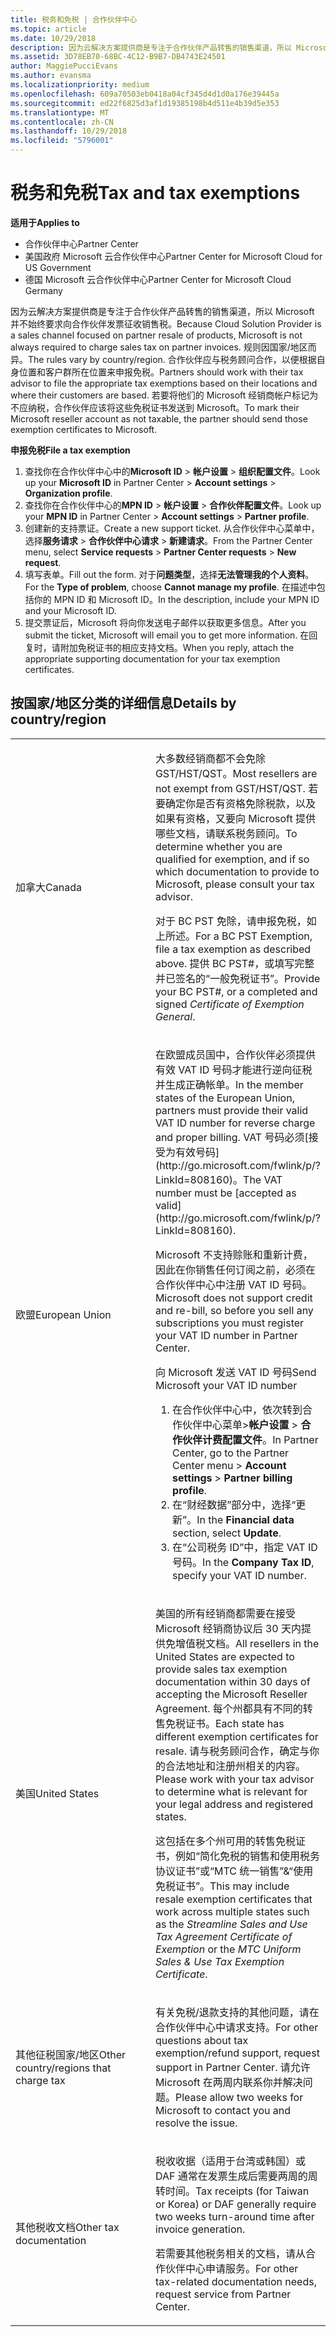 ```yaml
---
title: 税务和免税 | 合作伙伴中心
ms.topic: article
ms.date: 10/29/2018
description: 因为云解决方案提供商是专注于合作伙伴产品转售的销售渠道，所以 Microsoft 并不始终要求向合作伙伴发票征收销售税。
ms.assetid: 3D78EB70-68BC-4C12-B9B7-DB4743E24501
author: MaggiePucciEvans
ms.author: evansma
ms.localizationpriority: medium
ms.openlocfilehash: 609a70503eb0418a04cf345d4d1d0a176e39445a
ms.sourcegitcommit: ed22f6825d3af1d19385198b4d511e4b39d5e353
ms.translationtype: MT
ms.contentlocale: zh-CN
ms.lasthandoff: 10/29/2018
ms.locfileid: "5796001"
---
```

# <a name="tax-and-tax-exemptions"></a><span data-ttu-id="b2523-103">税务和免税</span><span class="sxs-lookup"><span data-stu-id="b2523-103">Tax and tax exemptions</span></span>

**<span data-ttu-id="b2523-104">适用于</span><span class="sxs-lookup"><span data-stu-id="b2523-104">Applies to</span></span>**

-  <span data-ttu-id="b2523-105">合作伙伴中心</span><span class="sxs-lookup"><span data-stu-id="b2523-105">Partner Center</span></span>
-  <span data-ttu-id="b2523-106">美国政府 Microsoft 云合作伙伴中心</span><span class="sxs-lookup"><span data-stu-id="b2523-106">Partner Center for Microsoft Cloud for US Government</span></span>
-  <span data-ttu-id="b2523-107">德国 Microsoft 云合作伙伴中心</span><span class="sxs-lookup"><span data-stu-id="b2523-107">Partner Center for Microsoft Cloud Germany</span></span>

<span data-ttu-id="b2523-108">因为云解决方案提供商是专注于合作伙伴产品转售的销售渠道，所以 Microsoft 并不始终要求向合作伙伴发票征收销售税。</span><span class="sxs-lookup"><span data-stu-id="b2523-108">Because Cloud Solution Provider is a sales channel focused on partner resale of products, Microsoft is not always required to charge sales tax on partner invoices.</span></span> <span data-ttu-id="b2523-109">规则因国家/地区而异。</span><span class="sxs-lookup"><span data-stu-id="b2523-109">The rules vary by country/region.</span></span> <span data-ttu-id="b2523-110">合作伙伴应与税务顾问合作，以便根据自身位置和客户群所在位置来申报免税。</span><span class="sxs-lookup"><span data-stu-id="b2523-110">Partners should work with their tax advisor to file the appropriate tax exemptions based on their locations and where their customers are based.</span></span> <span data-ttu-id="b2523-111">若要将他们的 Microsoft 经销商帐户标记为不应纳税，合作伙伴应该将这些免税证书发送到 Microsoft。</span><span class="sxs-lookup"><span data-stu-id="b2523-111">To mark their Microsoft reseller account as not taxable, the partner should send those exemption certificates to Microsoft.</span></span>

**<span data-ttu-id="b2523-112">申报免税</span><span class="sxs-lookup"><span data-stu-id="b2523-112">File a tax exemption</span></span>**

1.  <span data-ttu-id="b2523-113">查找你在合作伙伴中心中的**Microsoft ID** &gt; **帐户设置** &gt; **组织配置文件**。</span><span class="sxs-lookup"><span data-stu-id="b2523-113">Look up your **Microsoft ID** in Partner Center &gt; **Account settings** &gt; **Organization profile**.</span></span>
2.  <span data-ttu-id="b2523-114">查找你在合作伙伴中心的**MPN ID** &gt; **帐户设置** &gt; **合作伙伴配置文件**。</span><span class="sxs-lookup"><span data-stu-id="b2523-114">Look up your **MPN ID** in Partner Center &gt; **Account settings** &gt; **Partner profile**.</span></span>
3.  <span data-ttu-id="b2523-115">创建新的支持票证。</span><span class="sxs-lookup"><span data-stu-id="b2523-115">Create a new support ticket.</span></span> <span data-ttu-id="b2523-116">从合作伙伴中心菜单中，选择**服务请求** &gt; **合作伙伴中心请求** &gt; **新建请求**。</span><span class="sxs-lookup"><span data-stu-id="b2523-116">From the Partner Center menu, select **Service requests** &gt; **Partner Center requests** &gt; **New request**.</span></span>
4.  <span data-ttu-id="b2523-117">填写表单。</span><span class="sxs-lookup"><span data-stu-id="b2523-117">Fill out the form.</span></span> <span data-ttu-id="b2523-118">对于**问题类型**，选择**无法管理我的个人资料**。</span><span class="sxs-lookup"><span data-stu-id="b2523-118">For the **Type of problem**, choose **Cannot manage my profile**.</span></span> <span data-ttu-id="b2523-119">在描述中包括你的 MPN ID 和 Microsoft ID。</span><span class="sxs-lookup"><span data-stu-id="b2523-119">In the description, include your MPN ID and your Microsoft ID.</span></span>
5.  <span data-ttu-id="b2523-120">提交票证后，Microsoft 将向你发送电子邮件以获取更多信息。</span><span class="sxs-lookup"><span data-stu-id="b2523-120">After you submit the ticket, Microsoft will email you to get more information.</span></span> <span data-ttu-id="b2523-121">在回复时，请附加免税证书的相应支持文档。</span><span class="sxs-lookup"><span data-stu-id="b2523-121">When you reply, attach the appropriate supporting documentation for your tax exemption certificates.</span></span>

## <a name="details-by-countryregion"></a><span data-ttu-id="b2523-122">按国家/地区分类的详细信息</span><span class="sxs-lookup"><span data-stu-id="b2523-122">Details by country/region</span></span>


<table>
<colgroup>
<col width="50%" />
<col width="50%" />
</colgroup>
<tbody>
<tr class="odd">
<td><span data-ttu-id="b2523-123">加拿大</span><span class="sxs-lookup"><span data-stu-id="b2523-123">Canada</span></span></td>
<td><p><span data-ttu-id="b2523-124">大多数经销商都不会免除 GST/HST/QST。</span><span class="sxs-lookup"><span data-stu-id="b2523-124">Most resellers are not exempt from GST/HST/QST.</span></span> <span data-ttu-id="b2523-125">若要确定你是否有资格免除税款，以及如果有资格，又要向 Microsoft 提供哪些文档，请联系税务顾问。</span><span class="sxs-lookup"><span data-stu-id="b2523-125">To determine whether you are qualified for exemption, and if so which documentation to provide to Microsoft, please consult your tax advisor.</span></span></p>
<p><span data-ttu-id="b2523-126">对于 BC PST 免除，请申报免税，如上所述。</span><span class="sxs-lookup"><span data-stu-id="b2523-126">For a BC PST Exemption, file a tax exemption as described above.</span></span> <span data-ttu-id="b2523-127">提供 BC PST#，或填写完整并已签名的“一般免税证书”<em></em>。</span><span class="sxs-lookup"><span data-stu-id="b2523-127">Provide your BC PST#, or a completed and signed <em>Certificate of Exemption General</em>.</span></span></p></td>
</tr>
<tr class="even">
<td><span data-ttu-id="b2523-128">欧盟</span><span class="sxs-lookup"><span data-stu-id="b2523-128">European Union</span></span></td>
<td><p><span data-ttu-id="b2523-129">在欧盟成员国中，合作伙伴必须提供有效 VAT ID 号码才能进行逆向征税并生成正确帐单。</span><span class="sxs-lookup"><span data-stu-id="b2523-129">In the member states of the European Union, partners must provide their valid VAT ID number for reverse charge and proper billing.</span></span> <span data-ttu-id="b2523-130">VAT 号码必须[接受为有效号码](http://go.microsoft.com/fwlink/p/?LinkId=808160)。</span><span class="sxs-lookup"><span data-stu-id="b2523-130">The VAT number must be [accepted as valid](http://go.microsoft.com/fwlink/p/?LinkId=808160).</span></span></p>
<p><span data-ttu-id="b2523-131">Microsoft 不支持赊账和重新计费，因此在你销售任何订阅之前，必须在合作伙伴中心中注册 VAT ID 号码。</span><span class="sxs-lookup"><span data-stu-id="b2523-131">Microsoft does not support credit and re-bill, so before you sell any subscriptions you must register your VAT ID number in Partner Center.</span></span></p>
<p><span data-ttu-id="b2523-132">向 Microsoft 发送 VAT ID 号码</span><span class="sxs-lookup"><span data-stu-id="b2523-132">Send Microsoft your VAT ID number</span></span></strong></p>
<ol>
<li><span data-ttu-id="b2523-133">在合作伙伴中心中，依次转到合作伙伴中心菜单&gt;<strong>帐户设置</strong> &gt; <strong>合作伙伴计费配置文件</strong>。</span><span class="sxs-lookup"><span data-stu-id="b2523-133">In Partner Center, go to the Partner Center menu &gt; <strong>Account settings</strong> &gt; <strong>Partner billing profile</strong>.</span></span></li>
<li><span data-ttu-id="b2523-134">在“财经数据”<strong></strong>部分中，选择“更新”<strong></strong>。</span><span class="sxs-lookup"><span data-stu-id="b2523-134">In the <strong>Financial data</strong> section, select <strong>Update</strong>.</span></span></li>
<li><span data-ttu-id="b2523-135">在“公司税务 ID”<strong></strong>中，指定 VAT ID 号码。</span><span class="sxs-lookup"><span data-stu-id="b2523-135">In the <strong>Company Tax ID</strong>, specify your VAT ID number.</span></span></li>
</ol></td>
</tr>
<tr class="odd">
<td><span data-ttu-id="b2523-136">美国</span><span class="sxs-lookup"><span data-stu-id="b2523-136">United States</span></span></td>
<td><p><span data-ttu-id="b2523-137">美国的所有经销商都需要在接受 Microsoft 经销商协议后 30 天内提供免增值税文档。</span><span class="sxs-lookup"><span data-stu-id="b2523-137">All resellers in the United States are expected to provide sales tax exemption documentation within 30 days of accepting the Microsoft Reseller Agreement.</span></span> <span data-ttu-id="b2523-138">每个州都具有不同的转售免税证书。</span><span class="sxs-lookup"><span data-stu-id="b2523-138">Each state has different exemption certificates for resale.</span></span> <span data-ttu-id="b2523-139">请与税务顾问合作，确定与你的合法地址和注册州相关的内容。</span><span class="sxs-lookup"><span data-stu-id="b2523-139">Please work with your tax advisor to determine what is relevant for your legal address and registered states.</span></span></p>
<p><span data-ttu-id="b2523-140">这包括在多个州可用的转售免税证书，例如“简化免税的销售和使用税务协议证书”<em></em>或“MTC 统一销售”&amp;“使用免税证书”<em></em>。</span><span class="sxs-lookup"><span data-stu-id="b2523-140">This may include resale exemption certificates that work across multiple states such as the <em>Streamline Sales and Use Tax Agreement Certificate of Exemption</em> or the <em>MTC Uniform Sales &amp; Use Tax Exemption Certificate</em>.</span></span></p></td>
</tr>
<tr class="even">
<td><span data-ttu-id="b2523-141">其他征税国家/地区</span><span class="sxs-lookup"><span data-stu-id="b2523-141">Other country/regions that charge tax</span></span></td>
<td><p><span data-ttu-id="b2523-142">有关免税/退款支持的其他问题，请在合作伙伴中心中请求支持。</span><span class="sxs-lookup"><span data-stu-id="b2523-142">For other questions about tax exemption/refund support, request support in Partner Center.</span></span> <span data-ttu-id="b2523-143">请允许 Microsoft 在两周内联系你并解决问题。</span><span class="sxs-lookup"><span data-stu-id="b2523-143">Please allow two weeks for Microsoft to contact you and resolve the issue.</span></span></p></td>
</tr>
<tr class="odd">
<td><span data-ttu-id="b2523-144">其他税收文档</span><span class="sxs-lookup"><span data-stu-id="b2523-144">Other tax documentation</span></span></td>
<td><p><span data-ttu-id="b2523-145">税收收据（适用于台湾或韩国）或 DAF 通常在发票生成后需要两周的周转时间。</span><span class="sxs-lookup"><span data-stu-id="b2523-145">Tax receipts (for Taiwan or Korea) or DAF generally require two weeks turn-around time after invoice generation.</span></span></p>
<p><span data-ttu-id="b2523-146">若需要其他税务相关的文档，请从合作伙伴中心申请服务。</span><span class="sxs-lookup"><span data-stu-id="b2523-146">For other tax-related documentation needs, request service from Partner Center.</span></span></p></td>
</tr>
</tbody>
</table>

 

 

 



